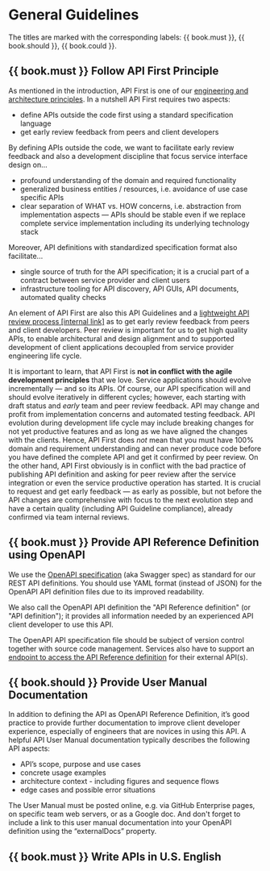 # General Guidelines

The titles are marked with the corresponding labels: {{ book.must }}, {{ book.should }}, {{ book.could }}.

## {{ book.must }} Follow API First Principle

As mentioned in the introduction, API First is one of our [engineering and architecture principles](https://github.com/zalando-incubator/zalando-tech-principles). 
In a nutshell API First requires two aspects:
 
- define APIs outside the code first using a standard specification language
- get early review feedback from peers and client developers

By defining APIs outside the code, we want to facilitate early review feedback and also a development 
discipline that focus service interface design on...

- profound understanding of the domain and required functionality
- generalized business entities / resources, i.e. avoidance of use case specific APIs
- clear separation of WHAT vs. HOW concerns, i.e. abstraction from implementation aspects — APIs should be stable even if we replace complete service implementation including its underlying technology stack

Moreover, API definitions with standardized specification format also facilitate...

- single source of truth for the API specification; 
  it is a crucial part of a contract between service provider and client users
- infrastructure tooling for API discovery, API GUIs, API documents, automated quality checks

An element of API First are also this API Guidelines and a [lightweight API review process \[internal link\]](https://github.bus.zalan.do/ApiGuild/ApiReviewProcedure) as to get early review feedback from peers and client developers. 
Peer review is important for us to get high quality APIs, to enable architectural and design alignment 
and to supported development of client applications decoupled from service provider engineering life cycle. 

It is important to learn, that API First is **not in conflict with the agile development principles** that we love. 
Service applications should evolve incrementally — and so its APIs. Of course, our API specification will 
and should evolve iteratively in different cycles; however, each starting with draft status and *early* team 
and peer review feedback.
API may change and profit from implementation concerns and automated testing feedback. 
API evolution during development life cycle may include breaking changes for not yet productive features 
and as long as we have aligned the changes with the clients. 
Hence, API First does *not* mean that you must have 100% domain and requirement understanding and can never produce code 
before you have defined the complete API and get it confirmed by peer review. On the other hand, API First obviously is 
in conflict with the bad practice of publishing API definition and asking for peer review after the service integration 
or even the service productive operation has started. 
It is crucial to request and get early feedback — as early as possible, but not before the API changes are comprehensive 
with focus to the next evolution step and have a certain quality (including API Guideline compliance), 
already confirmed via team internal reviews. 


## {{ book.must }} Provide API Reference Definition using OpenAPI

We use the [OpenAPI specification](http://swagger.io/specification/) (aka Swagger spec) as standard for our REST API definitions. 
You should use YAML format (instead of JSON) for the OpenAPI API definition files due to its improved readability. 

We also call the OpenAPI API definition the "API Reference definition" (or "API definition"); 
it provides all information needed by an experienced API client developer to use this API.

The OpenAPI API specification file should be subject of version control together with source code management. 
Services also have to support an
[endpoint to access the API Reference definition](../api-operation/ApiOperation.md#must-Provide-Online-Access-to-OpenAPI-Reference-Definition) for their external API(s). 


## {{ book.should }} Provide User Manual Documentation

In addition to defining the API as OpenAPI Reference Definition, it’s good practice to provide 
further documentation to improve client developer experience, especially of engineers that 
are novices in using this API. A helpful API User Manual documentation typically describes 
the following API aspects:

- API’s scope, purpose and use cases
- concrete usage examples 
- architecture context - including figures and sequence flows
- edge cases and possible error situations

The User Manual must be posted online, e.g. via GitHub Enterprise pages, on specific 
team web servers, or as a Google doc. And don't forget to include a link to this 
user manual documentation into your OpenAPI definition using the “externalDocs” property.

## {{ book.must }} Write APIs in U.S. English
